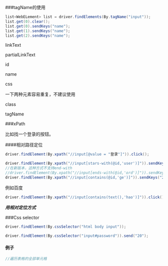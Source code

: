 ###tagName的使用

```java
list<WebELement> list = driver.findElements(By.tagName("input"));
list.get(0).clear();
list.get(0).sendKeys("name");
list.get(1).sendKeys("name");
list.get(2).sendKeys("name");
```

linkText

partialLinkText

id

name

css

一下两种元素容易重复，不建议使用

class

tagName



###xPath

比如找一个登录的按钮。

####相对路径定位

```java
driver.findElement(By.xpath("//input[@value = "登录"]")).click();
```



```java
driver.findElement(By.xpath("//input[stars-with(@id,'user')]")).sendKeys("userName");
//在新版本，这种方式不支持end-with
//driver.findElement(By.xpath("//input[ends-with(@id,'ord')]")).sendKeys("123456");
driver.findElement(By.xpath("//input[contains(@id,'ge')]")).sendKeys("20");
```

例如百度

```java
driver.findElement(By.xpath("//input[contains(text(),'hao')]")).click();
```

***用相对定位方式***

###Css selector

```java
driver.findElement(By.cssSelector("html body input"));

driver.findElement(By.cssSelector("input#password")).send("20");
```

#### 例子

```java
//遍历表格的全部单元格



```

